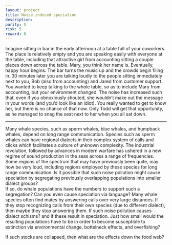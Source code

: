 ```yaml
---
layout: project
title: Noise-induced speciation
description: 
purity: 5
risk: 5
reward: 8
---
```





Imagine sitting in bar in the early afternoon at a table full of your coworkers. The place is relatively empty and you are 
speaking easily with everyone at the table, including that attractive girl from accounting sitting a couple places down 
across the table. Mary, you think her name is. Eventually, happy hour begins. The bar turns the music up and the crowds 
begin filing in. 30 minutes later you are talking loudly to the people sitting immediately next to you, Bob 
(also from accounting) and Jared from customer support. You wanted to keep talking to the whole table, so as to include 
Mary from accounting, but your environment changed. The noise has increased such that, even if you obnoxiously shouted, 
she wouldn’t make out the message in your words (and you’d look like an idiot). You really wanted to get to know her, 
but there is no chance of that now. Only Todd will get that opportunity, as he managed to snag the seat next to her when 
you all sat down.


<hr />

Many whale species, such as sperm whales, blue whales, and humpback whales, depend on long range communication. 
Species such as sperm whales can have regional dialects in their complex system of calls and clicks which facilitates 
a culture of unknown complexity. The industrial revolution, followed by advances in modern warfare has ushered in a new regime of 
sound production in the seas across a range of frequencies. Some regions of the spectrum that may have previously been quite, 
may now be very loud, including regions employed by these species for long range communication. Is it possible that such 
noise pollution might cause speciation by segregating previously overlapping populations into smaller dialect groups?  
If so, do whale populations have the numbers to support such a segregation? Can you even cause speciation via language? 
Many whale species often find mates by answering calls over very large distances. If they stop recognizing 
calls from their own species (due to different dialect), then maybe they stop answering them. 
If such noise pollution causes dialect schisms? and if these result in speciation. Just how small would the resulting 
populations have to be in order to become susceptible to extinction via environmental change, bottelneck effects, and overfishing? 

If such stocks are collapsed, then what are the effects down the food web?
